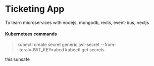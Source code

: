 # Ticketing App

To learn microservices with nodejs, mongodb, redis, event-bus, nextjs

#### Kubernetees commands

> kubectl create secret generic jwt-secret --from-literal=JWT_KEY=abcd
> kubectl get secrets

thisisunsafe
